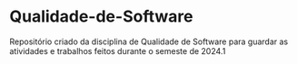 # Qualidade-de-Software

Repositório criado da disciplina de Qualidade de Software para guardar as atividades e trabalhos feitos durante o semeste de 2024.1